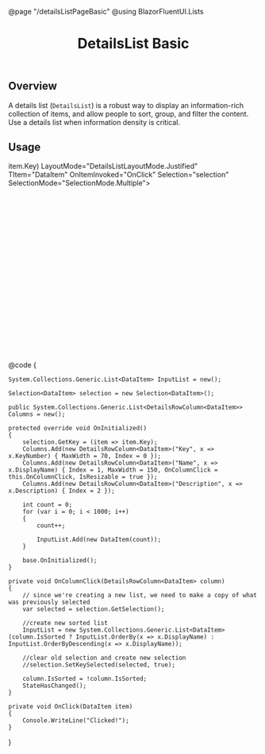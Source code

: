﻿@page "/detailsListPageBasic"
@using BlazorFluentUI.Lists
<header class="root">
    <h1 class="title">DetailsList Basic</h1>
</header>
<div class="section" style="transition-delay: 0s;">
    <div id="overview" tabindex="-1">
        <h2 class="subHeading hiddenContent">Overview</h2>
    </div>
    <div class="content">
        <div class="ms-Markdown">
            <p>
                A details list (<code>DetailsList</code>) is a robust way to display an information-rich collection of items, and allow people to sort, group, and filter the content. Use a details list when information density is critical.
            </p>
        </div>
    </div>
</div>
<div class="section" style="transition-delay: 0s;">
    <div id="overview" tabindex="-1">
        <h2 class="subHeading">Usage</h2>
    </div>
    <div>
        <div class="subSection">
            <Demo Header="Basic Details List" Key="0" MetadataPath="DetailsListPageBasic">
                <div data-is-scrollable="true" style="height:400px;overflow-y:auto;">
                    <DetailsList ItemsSource="InputList"
                                 Columns="Columns"
                                 GetKey=@(item=>item.Key)
                                 LayoutMode="DetailsListLayoutMode.Justified"
                                 TItem="DataItem"
                                 OnItemInvoked="OnClick"
                                 Selection="selection"
                                 SelectionMode="SelectionMode.Multiple">
                    </DetailsList>
                </div>
            </Demo>
        </div>
    </div>
</div>
@code {

    System.Collections.Generic.List<DataItem> InputList = new();

    Selection<DataItem> selection = new Selection<DataItem>();

    public System.Collections.Generic.List<DetailsRowColumn<DataItem>> Columns = new();

    protected override void OnInitialized()
    {
        selection.GetKey = (item => item.Key);
        Columns.Add(new DetailsRowColumn<DataItem>("Key", x => x.KeyNumber) { MaxWidth = 70, Index = 0 });
        Columns.Add(new DetailsRowColumn<DataItem>("Name", x => x.DisplayName) { Index = 1, MaxWidth = 150, OnColumnClick = this.OnColumnClick, IsResizable = true });
        Columns.Add(new DetailsRowColumn<DataItem>("Description", x => x.Description) { Index = 2 });

        int count = 0;
        for (var i = 0; i < 1000; i++)
        {
            count++;

            InputList.Add(new DataItem(count));
        }

        base.OnInitialized();
    }

    private void OnColumnClick(DetailsRowColumn<DataItem> column)
    {
        // since we're creating a new list, we need to make a copy of what was previously selected
        var selected = selection.GetSelection();

        //create new sorted list
        InputList = new System.Collections.Generic.List<DataItem>(column.IsSorted ? InputList.OrderBy(x => x.DisplayName) : InputList.OrderByDescending(x => x.DisplayName));

        //clear old selection and create new selection
        //selection.SetKeySelected(selected, true);

        column.IsSorted = !column.IsSorted;
        StateHasChanged();
    }

    private void OnClick(DataItem item)
    {
        Console.WriteLine("Clicked!");
    }
}
